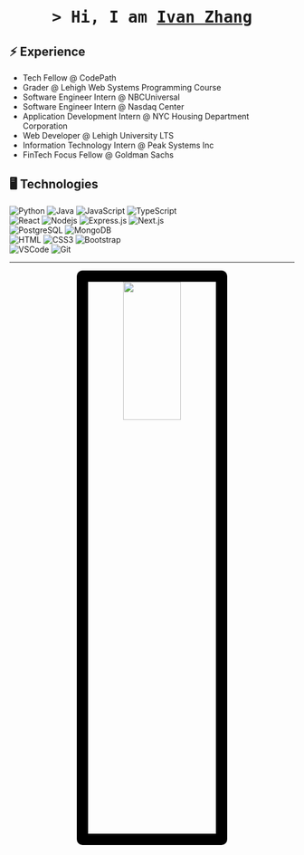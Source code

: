 <!-- Intro  -->
<h1 align="center">
        <samp>&gt; Hi, I am
                <b><a target="_blank" href="https://alsiam.com">Ivan Zhang</a></b>
        </samp>
</h1>


## ⚡ Experience
- Tech Fellow @ CodePath 
- Grader @ Lehigh Web Systems Programming Course
- Software Engineer Intern @ NBCUniversal
- Software Engineer Intern @ Nasdaq Center
- Application Development Intern @ NYC Housing Department Corporation
- Web Developer @ Lehigh University LTS
- Information Technology Intern @ Peak Systems Inc
- FinTech Focus Fellow @ Goldman Sachs

## 🖥️ Technologies
![Python](https://img.shields.io/badge/python-3670A0?style=for-the-badge&logo=python&logoColor=ffdd54)
![Java](https://img.shields.io/badge/Java-ED8B00?style=for-the-badge&logo=openjdk&logoColor=white)
![JavaScript](https://img.shields.io/badge/Javascript-F0DB4F?style=for-the-badge&labelColor=black&logo=javascript&logoColor=F0DB4F)
![TypeScript](https://img.shields.io/badge/Typescript-F0DB4F?style=for-the-badge&labelColor=black&logo=javascript&logoColor=F0DB4F)
<br>
![React](https://img.shields.io/badge/-React-61DBFB?style=for-the-badge&labelColor=black&logo=react&logoColor=61DBFB)
![Nodejs](https://img.shields.io/badge/Nodejs-3C873A?style=for-the-badge&labelColor=black&logo=node.js&logoColor=3C873A)
![Express.js](https://img.shields.io/badge/Express.js-000000?style=for-the-badge&logo=express&logoColor=white)
![Next.js](https://img.shields.io/badge/next.js-000000?style=for-the-badge&logo=express&logoColor=white)
<br>
![PostgreSQL](https://img.shields.io/badge/PostgreSQL-316192?style=for-the-badge&logo=postgresql&logoColor=white)
![MongoDB](https://img.shields.io/badge/MongoDB-4EA94B?style=for-the-badge&logo=mongodb&logoColor=white)
<br>
![HTML](https://img.shields.io/badge/HTML5-E34F26?style=for-the-badge&logo=html5&logoColor=white)
![CSS3](https://img.shields.io/badge/CSS3-1572B6?style=for-the-badge&logo=css3&logoColor=white)
![Bootstrap](https://img.shields.io/badge/Bootstrap-563D7C?style=for-the-badge&logo=bootstrap&logoColor=white)
<br>
![VSCode](https://img.shields.io/badge/Visual_Studio-0078d7?style=for-the-badge&logo=visual%20studio&logoColor=white)
![Git](https://img.shields.io/badge/Git-F05032?style=for-the-badge&logo=git&logoColor=white)

---
<div align="center">
  <img src="https://i.giphy.com/media/v1.Y2lkPTc5MGI3NjExc2dwcmxicHF6MGZwNnhlZHJnZWIxYjJsZXJxYmJ5bDdiMWgwMGIxcyZlcD12MV9pbnRlcm5hbF9naWZfYnlfaWQmY3Q9Zw/lP8ezu4iNVmZYOZn3j/giphy.gif" width="45%" height="25%" style="border: 20px solid #000000; border-radius: 10px;" />
</div>



